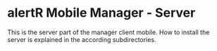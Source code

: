 alertR Mobile Manager - Server
======

This is the server part of the manager client mobile. How to install the server is explained in the according subdirectories.